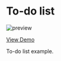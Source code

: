 # To-do list

![preview](../../../mavo-examples/todo/assets/images/preview.jpg "Preview")

[View Demo](https://valterkraemer.github.io/mavo-pouchdb/examples/todo/)

To-do list example.
